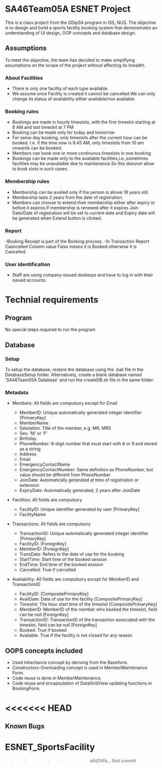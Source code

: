 # SA46Team05A ESNET Project

                                           


This is a class project from the GDipSA program in ISS, NUS. The objective is to design and build a sports facility booking system that demonstrates an understanding of UI design, OOP concepts and database design.

## Assumptions
To meet the objective, the team has decided to make simplifying assumptions on the scope of the project without affecting its breadth.

### About Facilities
- There is only one facility of each type available.
- We assume once Facility is created  it cannot be cancelled.We can only change its status of availability either
  available/non available.
  
### Booking rules
- Bookings are made in hourly timeslots, with the first timeslot starting at 8 AM and last timeslot at 7 PM
- Booking can be made only for today and tomorrow
- For same-day booking, only timeslots after the current hour can be booked. I.e. if the time now is 9.45 AM, only timeslots from 10 am     onwards can be booked.
- Members can book one or more continuous timeslots in one booking
- Bookings can be made only to the available facilities,i.e.,sometimes facilities may be unavailable due to maintenance.So this doesnot       allow to book slots in such cases.

### Membership rules
- Membership can be availed only if the person is above 18 years old.
- Membership lasts 2 years from the date of registration.
- Members can choose to extend their membership either after expiry or before it expires.If membership is renewed after it expires 
  Join Date/Date of registration will be set to current date and Expiry date will be generated when Extend button is clicked. 
  
### Report
-Booking Receipt is part of the Booking process.
-In Transaction Report Caancelled Column value False  means it is Booked otherwise it is Cancelled. 

### User identification
- Staff are using company-issued desktops and have to log in with their issued accounts.

# Technial requirements
## Program
No special steps required to run the program

## Database
### Setup
To setup the database, restore the database using the .bak file in the DatabaseSetup folder. Alternatively, create a blank database named 'SA46Team05A Database' and run the createDB.sh file in the same folder.

### Metadata
- Members: All fields are compulsory except for Email
  - MemberID: Unique automatically generated integer identifier  \[PrimaryKey\]
  - MemberName
  - Salutation: Title of the member, e.g. MR, MRS
  - Sex: 'M' or 'F'
  - Birthday
  - PhoneNumber: 8-digit number that must start with 8 or 9 and stored as a string
  - Address
  - Email
  - EmergencyContactName
  - EmergencyContactNumber: Same definition as PhoneNumber, but value should be different from PhoneNumber
  - JoinDate: Automatically generated at time of registration or extension
  - ExpiryDate: Automatically generated, 2 years after JoinDate

- Facilities: All fields are compulsory
  - FacilityID: Unique identifier generated by user \[PrimaryKey\]
  - FacilityName
  
- Transactions: All fields are compulsory
  - TransactionID: Unique automatically generated integer identifier  \[PrimaryKey\]
  - FacilityID: \[ForeignKey\]
  - MemberID: \[ForeignKey\]
  - TransDate: Refers to the date of use for the booking
  - StartTime: Start time of the booked session
  - EndTime: End time of the booked session
  - Cancelled: True if cancelled
  
- Availability: All fields are compulsory except for MemberID and TransactionID
  - FacilityID: \[CompositePrimaryKey\]
  - AvailDate: Date of use for the facility \[CompositePrimaryKey\]
  - Timeslot: The hour start time of the timeslot \[CompositePrimaryKey\]
  - MemberID: MemberID of the member who booked the timeslot, field can be null \[ForeignKey\]
  - TransactionID: TransactionID of the transaction associated with the timeslot, field can be null \[ForeignKey\]
  - Booked: True if booked
  - Available: True if the facility is not closed for any reason
  
## OOPS concepts included
- Used Inheritance concept by deriving from the Baseform.
- Constructors-Overloading concept is used in MemberMaintenance Form.
- Code reuse is done in MemberMaintenance.
- Code reuse and encapsulation of DataGridView updating functions in BookingForm. 


<<<<<<< HEAD
=======
## Known Bugs
# ESNET_SportsFacility
>>>>>>> e6d34fa... first commit
